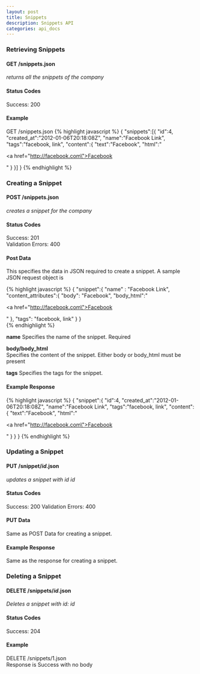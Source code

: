 ```yaml
---
layout: post
title: Snippets
description: Snippets API
categories: api_docs
---
```


### Retrieving Snippets

#### GET /snippets.json

*returns all the snippets of the company*

#### Status Codes
Success: 200

#### Example
GET /snippets.json
{% highlight javascript %}
  {
  	"snippets":[{
  		"id":4,
  		"created_at":"2012-01-06T20:18:08Z",
  		"name":"Facebook Link",
  		"tags":"facebook, link",
  		"content":{
  			"text":"Facebook",
  			"html":"<p><a href=\"http://facebook.com\">Facebook</a></p>"
  		}
  	}]
  }
{% endhighlight %}

### Creating a Snippet
#### POST /snippets.json
*creates a snippet for the company*

#### Status Codes
Success: 201  
Validation Errors: 400

#### Post Data
This specifies the data in JSON required to create a snippet. A sample JSON request object is 

{% highlight javascript %}
  {
  "snippet":{
    "name" : "Facebook Link",
    "content_attributes":{
      "body": "Facebook",
      "body_html":"<p><a href=\"http://facebook.com\">Facebook</a></p>"
    },
    "tags": "facebook, link"
  }
}  
{% endhighlight %} 

**name**
Specifies the name of the snippet.
Required

**body/body_html**  
Specifies the content of the snippet. Either body or body_html must be present

**tags**
Specifies the tags for the snippet.

#### Example Response
{% highlight javascript %}
  {
  	"snippet":{
  		"id":4,
  		"created_at":"2012-01-06T20:18:08Z",
  		"name":"Facebook Link",
  		"tags":"facebook, link",
  		"content":{
  			"text":"Facebook",
  			"html":"<p><a href=\"http://facebook.com\">Facebook</a></p>"
  		}
  	}
  }
{% endhighlight %}

### Updating a Snippet
#### PUT /snippet/_id_.json
*updates a snippet with id _id_*

#### Status Codes
Success: 200
Validation Errors: 400

#### PUT Data
Same as POST Data for creating a snippet. 

#### Example Response
Same as the response for creating a snippet.

### Deleting a Snippet
#### DELETE /snippets/_id_.json
*Deletes a snippet with id: _id_*

#### Status Codes
Success: 204  

#### Example
DELETE /snippets/1.json  
Response is Success with no body